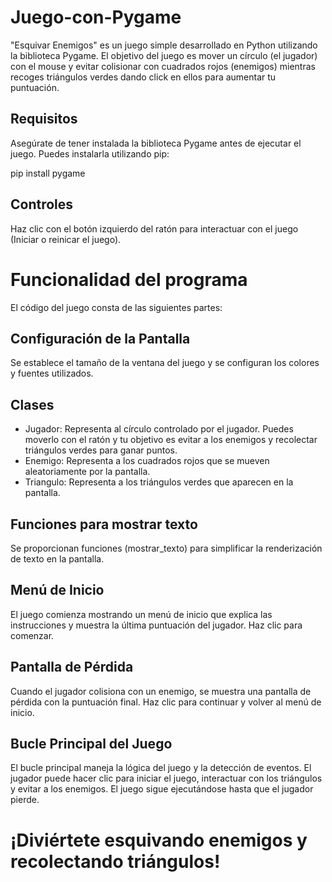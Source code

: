 # Juego-con-Pygame
"Esquivar Enemigos" es un juego simple desarrollado en Python utilizando la biblioteca Pygame. El objetivo del juego es mover un círculo (el jugador) con el mouse y evitar colisionar con cuadrados rojos (enemigos) mientras recoges triángulos verdes dando click en ellos para aumentar tu puntuación.

## Requisitos
Asegúrate de tener instalada la biblioteca Pygame antes de ejecutar el juego. Puedes instalarla utilizando pip:

pip install pygame

## Controles
Haz clic con el botón izquierdo del ratón para interactuar con el juego (Iniciar o reinicar el juego).

# Funcionalidad del programa
El código del juego consta de las siguientes partes:

## Configuración de la Pantalla
Se establece el tamaño de la ventana del juego y se configuran los colores y fuentes utilizados.

## Clases
* Jugador: Representa al círculo controlado por el jugador. Puedes moverlo con el ratón y tu objetivo es evitar a los enemigos y recolectar triángulos verdes para ganar puntos.
* Enemigo: Representa a los cuadrados rojos que se mueven aleatoriamente por la pantalla.
* Triangulo: Representa a los triángulos verdes que aparecen en la pantalla.
  
## Funciones para mostrar texto
Se proporcionan funciones (mostrar_texto) para simplificar la renderización de texto en la pantalla.

## Menú de Inicio
El juego comienza mostrando un menú de inicio que explica las instrucciones y muestra la última puntuación del jugador. Haz clic para comenzar.

## Pantalla de Pérdida
Cuando el jugador colisiona con un enemigo, se muestra una pantalla de pérdida con la puntuación final. Haz clic para continuar y volver al menú de inicio.

## Bucle Principal del Juego
El bucle principal maneja la lógica del juego y la detección de eventos. El jugador puede hacer clic para iniciar el juego, interactuar con los triángulos y evitar a los enemigos. El juego sigue ejecutándose hasta que el jugador pierde.

# ¡Diviértete esquivando enemigos y recolectando triángulos!
